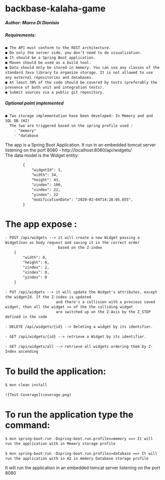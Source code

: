 # backbase-kalaha-game

##### Author: Marco Di Dionisio

##### Requirements:


    ● The API must conform to the REST architecture. 
    ● Do only the server side, you don’t need to do visualization. 
    ● It should be a Spring Boot application. 
    ● Maven should be used as a build tool. 
    ● Data should only be stored in memory. You can use any classes of the standard Java library to organize storage. It is not allowed to use any external repositories and databases. 
    ● At least 30% of the code should be covered by tests (preferably the presence of both unit and integration tests). 
    ● Submit sources via a public git repository. 

##### Optional point implemented
    ● Two storage implementation have been developed: In Memory and and SQL DB (H2)
      The two are triggered based on the spring profile used :
        - "memory"
        - "database 
 
The app is a Spring Boot Application. It run in an embedded tomcat server listening on the port 8080
    -  http://localhost:8080/api/widgets/     
The data model is the Widget entity: 
            
            {
                "widgetId": 1,
                "width": 34,
                "height": 43,
                "zindex": 100,
                "xindex": 22,
                "yindex": 22
                "modificationDate": "2020-02-04T14:28:05.655",
            }

# The app expose :

    - POST /api/widgets --> it will create a new Widget passing a WidgetJson as body request and saving it in the correct order 
                            based on the Z-index 
        {
            "width": 0,
            "height": 0,
            "zindex": 2,
            "xindex": 0,
            "yindex": 0
        }
        
    - PUT /api/widgets --> it will update the Widget's attributes, except the widgetId. If the Z-index is updated
                           and there's a collision with a previous saved widget, then all the widget >= of the the colliding widget
                           are switched up on the Z-Axis by the Z_STEP defined in the code 
                           
    - DELETE /api/widgets/{id} --> Deleting a widget by its identifier. 
    
    - GET /api/widgets/{id} --> retrieve a Widget by its identifier.
    
    - GET /api/widgets/all --> retrieve all widgets ordering them by Z-Index ascending

# To build the application:
    $ mvn clean install
    
    ![Test Coverage](coverage.png)
    
# To run the application type the command:
    $ mvn spring-boot:run -Dspring-boot.run.profiles=memory ==> It will run the application with in Memory storage profile
    
    $ mvn spring-boot:run -Dspring-boot.run.profiles=database ==> It will run the application with in H2 in memory Database storage profile
  
  It will run the application in an embedded tomcat server listening on the port 8080


